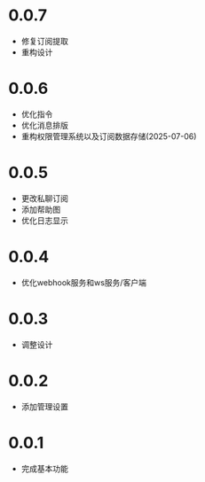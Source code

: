 # 0.0.7

- 修复订阅提取
- 重构设计

# 0.0.6

- 优化指令
- 优化消息排版
- 重构权限管理系统以及订阅数据存储(2025-07-06)

# 0.0.5

- 更改私聊订阅
- 添加帮助图
- 优化日志显示

# 0.0.4

- 优化webhook服务和ws服务/客户端

# 0.0.3

- 调整设计

# 0.0.2

- 添加管理设置

# 0.0.1

- 完成基本功能
